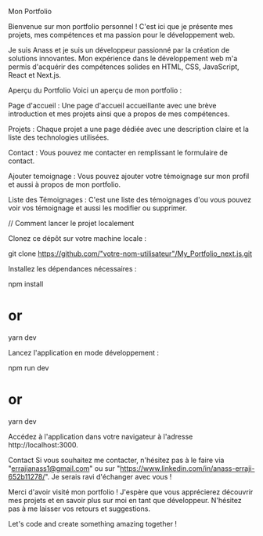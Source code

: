 Mon Portfolio

Bienvenue sur mon portfolio personnel ! C'est ici que je présente mes projets, mes compétences et ma passion pour le développement web.

Je suis Anass et je suis un développeur passionné par la création de solutions innovantes. Mon expérience dans le développement web m'a permis d'acquérir des compétences solides en HTML, CSS, JavaScript, React et Next.js.

Aperçu du Portfolio Voici un aperçu de mon portfolio :

Page d'accueil : Une page d'accueil accueillante avec une brève introduction et mes projets ainsi que a propos de mes compétences.

Projets : Chaque projet a une page dédiée avec une description claire et la liste des technologies utilisées.

Contact : Vous pouvez me contacter en remplissant le formulaire de contact.

Ajouter temoignage : Vous pouvez ajouter votre témoignage sur mon profil et aussi à propos de mon portfolio.

Liste des Témoignages : C'est une liste des témoignages d'ou vous pouvez voir vos témoignage et aussi les modifier ou supprimer.

// Comment lancer le projet localement

Clonez ce dépôt sur votre machine locale :

git clone https://github.com/"votre-nom-utilisateur"/My_Portfolio_next.js.git

Installez les dépendances nécessaires :

npm install
# or
yarn dev

Lancez l'application en mode développement :

npm run dev
# or
yarn dev

Accédez à l'application dans votre navigateur à l'adresse http://localhost:3000.

Contact Si vous souhaitez me contacter, n'hésitez pas à le faire via "errajianass1@gmail.com" ou sur "https://www.linkedin.com/in/anass-erraji-652b11278/". Je serais ravi d'échanger avec vous !

Merci d'avoir visité mon portfolio ! J'espère que vous apprécierez découvrir mes projets et en savoir plus sur moi en tant que développeur. N'hésitez pas à me laisser vos retours et suggestions.

Let's code and create something amazing together !